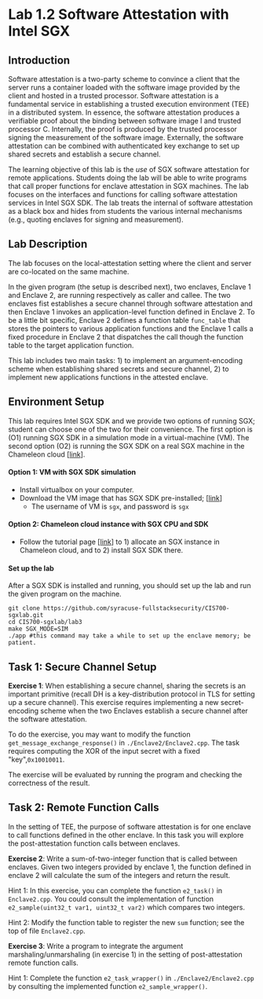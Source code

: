 Lab 1.2 Software Attestation with Intel SGX
===

Introduction
---

Software attestation is a two-party scheme to convince a client that the server runs a container loaded with the software image provided by the client and hosted in a trusted processor. Software attestation is a fundamental service in establishing a trusted execution environment (TEE) in a distributed system. In essence, the software attestation produces a verifiable proof about the binding between software image I and trusted processor C. Internally, the proof is produced by the trusted processor signing the measurement of the software image. Externally, the software attestation can be combined with authenticated key exchange to set up shared secrets and establish a secure channel.

The learning objective of this lab is the *use* of SGX software attestation for remote applications. Students doing the lab will be able to write programs that call proper functions for enclave attestation in SGX machines. The lab focuses on the interfaces and functions for calling software attestation services in Intel SGX SDK. The lab treats the internal of software attestation as a black box and hides from students the various internal mechanisms (e.g., quoting enclaves for signing and measurement).

Lab Description
---

The lab focuses on the local-attestation setting where the client and server are co-located on the same machine. 

In the given program (the setup is described next), two enclaves, Enclave 1 and Enclave 2, are running respectively as caller and callee. The two enclaves fist establishes a secure channel through software attestation and then Enclave 1 invokes an application-level function defined in Enclave 2. To be a little bit specific, Enclave 2 defines a function table `func_table` that stores the pointers to various application functions and the Enclave 1 calls a fixed procedure in Enclave 2 that dispatches the call though the function table to the target application function.

This lab includes two main tasks: 1) to implement an argument-encoding scheme when establishing shared secrets and secure channel, 2) to implement new applications functions in the attested enclave.

Environment Setup
---

This lab requires Intel SGX SDK and we provide two options of running SGX; student can choose one of the two for their convenience. The first option is (O1) running SGX SDK in a simulation mode in a virtual-machine (VM). The second option (O2) is running the SGX SDK on a real SGX machine in the Chameleon cloud [[link](https://www.chameleoncloud.org/)].

#### Option 1: VM with SGX SDK simulation

- Install virtualbox on your computer.
- Download the VM image that has SGX SDK pre-installed; [[link](https://drive.google.com/file/d/1f34XLRPsToIHg6Fd6fKqbENQfMY3EkDm/view?usp=sharing)]
    - The username of VM is `sgx`, and password is `sgx`

#### Option 2: Chameleon cloud instance with SGX CPU and SDK

- Follow the tutorial page [[link](chameleon-tutorial.md)] to 1) allocate an SGX instance in Chameleon cloud, and to 2) install SGX SDK there.

#### Set up the lab

After a SGX SDK is installed and running, you should set up the lab and run the given program on the machine.

```
git clone https://github.com/syracuse-fullstacksecurity/CIS700-sgxlab.git
cd CIS700-sgxlab/lab3
make SGX_MODE=SIM
./app #this command may take a while to set up the enclave memory; be patient.
```

Task 1: Secure Channel Setup
---

**Exercise 1**: When establishing a secure channel, sharing the secrets is an important primitive (recall DH is a key-distribution protocol in TLS for setting up a secure channel). This exercise requires implementing a new secret-encoding scheme when the two Enclaves establish a secure channel after the software attestation.

To do the exercise, you may want to modify the function `get_message_exchange_response()` in  `./Enclave2/Enclave2.cpp`. The task requires computing the XOR of the input secret with a fixed "key",`0x10010011`.

The exercise will be evaluated by running the program and checking the correctness of the result.

Task 2: Remote Function Calls
---

In the setting of TEE, the purpose of software attestation is for one enclave to call functions defined in the other enclave. In this task you will explore the  post-attestation function calls between enclaves.

**Exercise 2**: Write a sum-of-two-integer function that is called between enclaves. Given two integers provided by enclave 1, the function defined in enclave 2 will calculate the sum of the integers and return the result.

Hint 1: In this exercise, you can complete the function `e2_task()` in `Enclave2.cpp`. You could consult the implementation of function `e2_sample(uint32_t var1, uint32_t var2)` which compares two integers.

Hint 2: Modify the function table to register the new `sum` function; see the top of file `Enclave2.cpp`.

**Exercise 3**: Write a program to integrate the argument marshaling/unmarshaling (in exercise 1) in the setting of post-attestation remote function calls. 

Hint 1: Complete the function `e2_task_wrapper()` in `./Enclave2/Enclave2.cpp` by consulting the implemented function
`e2_sample_wrapper()`.

